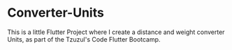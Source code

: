 # Converter-Units
This is a little Flutter Project where I create a distance and weight converter Units, as part of the Tzuzul's Code Flutter Bootcamp.

